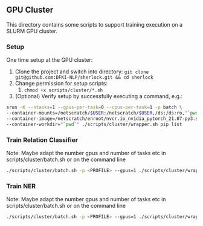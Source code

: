 ## GPU Cluster

This directory contains some scripts to support training execution on a SLURM GPU cluster.

### Setup

One time setup at the GPU cluster:

1. Clone the project and switch into directory: `git clone git@github.com:DFKI-NLP/sherlock.git && cd sherlock`
2. Change permission for setup scripts:
   1. `chmod +x scripts/cluster/*.sh`
3. (Optional) Verify setup by successfully executing a command, e.g.:

```bash
srun -K --ntasks=1 --gpus-per-task=0 --cpus-per-task=1 -p batch \
--container-mounts=/netscratch/$USER:/netscratch/$USER,/ds:/ds:ro,"`pwd`":"`pwd`" \
--container-image=/netscratch/enroot/nvcr.io_nvidia_pytorch_21.07-py3.sqsh \
--container-workdir="`pwd`" ./scripts/cluster/wrapper.sh pip list
```

### Train Relation Classifier
Note: Maybe adapt the number gpus and number of tasks etc in scripts/cluster/batch.sh or on the command line

```bash
./scripts/cluster/batch.sh -p <PROFILE> --gpus=1 ./scripts/cluster/wrapper.sh ./scripts/cluster/binary_relation_clf.sh
```

### Train NER

Note: Maybe adapt the number gpus and number of tasks etc in scripts/cluster/batch.sh or on the command line

```bash
./scripts/cluster/batch.sh -p <PROFILE> --gpus=1 ./scripts/cluster/wrapper.sh ./scripts/cluster/ner.sh
```

